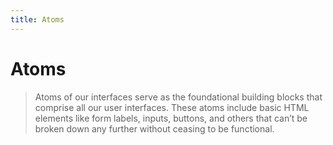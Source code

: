 ```yaml
---
title: Atoms
---
```


# Atoms

> Atoms of our interfaces serve as the foundational building blocks that
> comprise all our user interfaces. These atoms include basic HTML elements like
> form labels, inputs, buttons, and others that can’t be broken down any further
> without ceasing to be functional.
